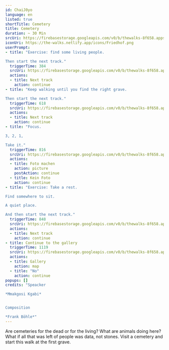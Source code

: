 ```yaml
---
id: ChaiJ0yo
language: en
listed: true
shortTitle: Cemetery
title: Cemetery
duration: ~ 30 Min
srcUri: https://firebasestorage.googleapis.com/v0/b/thewalks-8f658.appspot.com/o/mp3%2Fv0%2Fen_ChaiJ0yo%2Fen_ChaiJ0yo.mp3?alt=media&token=f8feb045-ee5c-40f7-a1f2-3652934c343a
iconUri: https://the-walks.netlify.app/icons/Friedhof.png
userPrompt:
- title: "Exercise: find some living people.

Then start the next track."
  triggerTime: 384
  srcUri: https://firebasestorage.googleapis.com/v0/b/thewalks-8f658.appspot.com/o/mp3%2Fv0%2Fde_ChaiJ0yo%2Fde_ChaiJ0yo_loop_1.mp3?alt=media&token=7d3b45a7-12e5-4400-8c15-33886e2204a1
  actions:
  - title: Next track
    action: continue
- title: "Keep walking until you find the right grave. 

Then start the next track."
  triggerTime: 618
  srcUri: https://firebasestorage.googleapis.com/v0/b/thewalks-8f658.appspot.com/o/mp3%2Fv0%2Fde_ChaiJ0yo%2Fde_ChaiJ0yo_loop_2.mp3?alt=media&token=375131c9-94b6-4097-b026-003be5056fbc
  actions:
  - title: Next track
    action: continue
- title: "Focus.

3, 2, 1,

Take it."
  triggerTime: 816
  srcUri: https://firebasestorage.googleapis.com/v0/b/thewalks-8f658.appspot.com/o/mp3%2Fv0%2Fde_ChaiJ0yo%2Fde_ChaiJ0yo_loop_3.mp3?alt=media&token=b4c8e675-6388-4320-b404-272956d57f7e
  actions:
  - title: Foto machen
    action: picture
    postAction: continue
  - title: Kein Foto
    action: continue
- title: "Exercise: Take a rest.

Find somewhere to sit.

A quiet place.

And then start the next track."
  triggerTime: 848
  srcUri: https://firebasestorage.googleapis.com/v0/b/thewalks-8f658.appspot.com/o/mp3%2Fv0%2Fde_ChaiJ0yo%2Fde_ChaiJ0yo_loop_4.mp3?alt=media&token=ffd6fa93-15dd-4036-bbf7-b173a7c67e9e
  actions: 
  - title: Next track
    action: continue
- title: Continue to the gallery
  triggerTime: 1119
  srcUri: https://firebasestorage.googleapis.com/v0/b/thewalks-8f658.appspot.com/o/static%2Fmedias%2Fde_ChaiJ0yo_loop_1.mp3?alt=media&token=eec5a9a1-0504-489a-888d-7a2a31f2adac
  actions:
  - title: Gallery
    action: map
  - title: "No"
    action: continue
popups: []
credits: "Speacker

*Mmakgosi Kgabi*


Composition

*Frank Böhle*"
---
```

Are cemeteries for the dead or for the living? What are animals doing here? What if all that was left of people was data, not stones. Visit a cemetery and start this walk at the first grave.
